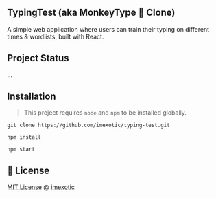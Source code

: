 ## TypingTest (aka MonkeyType 🦍 Clone)

A simple web application where users can train their typing on different times & wordlists, built with React.

## Project Status

...

## Installation

> This project requires `node` and `npm` to be installed globally.

```
git clone https://github.com/imexotic/typing-test.git

npm install

npm start
```

## 📝 License

[MIT License](https://github.com/imexotic/ExoBot/blob/main/LICENSE) @ [imexotic](https://github.com/imexotic)
